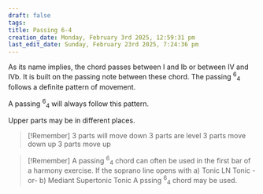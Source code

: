```yaml
---
draft: false
tags:
title: Passing 6-4
creation_date: Monday, February 3rd 2025, 12:59:31 pm
last_edit_date: Sunday, February 23rd 2025, 7:24:36 pm
---
```


As its name implies, the chord passes between I and Ib or between IV and IVb. It is built on the passing note between these chord. The passing <sup>6</sup><sub>4</sub> follows a definite pattern of movement.

A passing <sup>6</sup><sub>4</sub> will always follow this pattern.

Upper parts may be in different places.

> [!Remember]
> 3 parts will move down
> 3 parts are level
> 3 parts move down up
> 3 parts move up

> [!Remember]
> A passing <sup>6</sup><sub>4</sub> chord can often be used in the first bar of a harmony exercise. If the soprano line opens with
> a) Tonic LN Tonic
> -or-
> b) Mediant Supertonic Tonic
A pssing <sup>6</sup><sub>4</sub> chord may be used.
